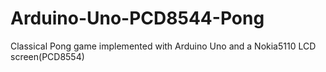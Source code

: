 Arduino-Uno-PCD8544-Pong
========================

Classical Pong game implemented with Arduino Uno and a Nokia5110 LCD screen(PCD8554)
